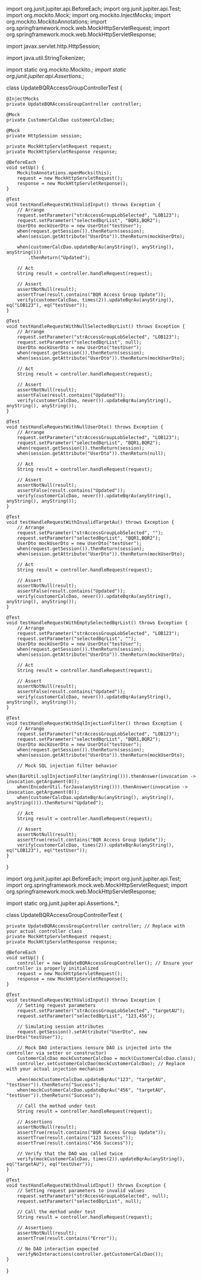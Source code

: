 
import org.junit.jupiter.api.BeforeEach;
import org.junit.jupiter.api.Test;
import org.mockito.Mock;
import org.mockito.InjectMocks;
import org.mockito.MockitoAnnotations;
import org.springframework.mock.web.MockHttpServletRequest;
import org.springframework.mock.web.MockHttpServletResponse;

import javax.servlet.http.HttpSession;

import java.util.StringTokenizer;

import static org.mockito.Mockito.*;
import static org.junit.jupiter.api.Assertions.*;

class UpdateBQRAccessGroupControllerTest {

    @InjectMocks
    private UpdateBQRAccessGroupController controller;

    @Mock
    private CustomerCalcDao customerCalcDao;

    @Mock
    private HttpSession session;

    private MockHttpServletRequest request;
    private MockHttpServletResponse response;

    @BeforeEach
    void setUp() {
        MockitoAnnotations.openMocks(this);
        request = new MockHttpServletRequest();
        response = new MockHttpServletResponse();
    }

    @Test
    void testHandleRequestWithValidInput() throws Exception {
        // Arrange
        request.setParameter("strAccessGroupLobSelected", "LOB123");
        request.setParameter("selectedBqrList", "BQR1,BQR2");
        UserDto mockUserDto = new UserDto("testUser");
        when(request.getSession()).thenReturn(session);
        when(session.getAttribute("UserDto")).thenReturn(mockUserDto);

        when(customerCalcDao.updateBqrAu(anyString(), anyString(), anyString()))
            .thenReturn("Updated");

        // Act
        String result = controller.handleRequest(request);

        // Assert
        assertNotNull(result);
        assertTrue(result.contains("BQR Access Group Update"));
        verify(customerCalcDao, times(2)).updateBqrAu(anyString(), eq("LOB123"), eq("testUser"));
    }

    @Test
    void testHandleRequestWithNullSelectedBqrList() throws Exception {
        // Arrange
        request.setParameter("strAccessGroupLobSelected", "LOB123");
        request.setParameter("selectedBqrList", null);
        UserDto mockUserDto = new UserDto("testUser");
        when(request.getSession()).thenReturn(session);
        when(session.getAttribute("UserDto")).thenReturn(mockUserDto);

        // Act
        String result = controller.handleRequest(request);

        // Assert
        assertNotNull(result);
        assertFalse(result.contains("Updated"));
        verify(customerCalcDao, never()).updateBqrAu(anyString(), anyString(), anyString());
    }

    @Test
    void testHandleRequestWithNullUserDto() throws Exception {
        // Arrange
        request.setParameter("strAccessGroupLobSelected", "LOB123");
        request.setParameter("selectedBqrList", "BQR1,BQR2");
        when(request.getSession()).thenReturn(session);
        when(session.getAttribute("UserDto")).thenReturn(null);

        // Act
        String result = controller.handleRequest(request);

        // Assert
        assertNotNull(result);
        assertFalse(result.contains("Updated"));
        verify(customerCalcDao, never()).updateBqrAu(anyString(), anyString(), anyString());
    }

    @Test
    void testHandleRequestWithInvalidTargetAu() throws Exception {
        // Arrange
        request.setParameter("strAccessGroupLobSelected", "");
        request.setParameter("selectedBqrList", "BQR1,BQR2");
        UserDto mockUserDto = new UserDto("testUser");
        when(request.getSession()).thenReturn(session);
        when(session.getAttribute("UserDto")).thenReturn(mockUserDto);

        // Act
        String result = controller.handleRequest(request);

        // Assert
        assertNotNull(result);
        assertFalse(result.contains("Updated"));
        verify(customerCalcDao, never()).updateBqrAu(anyString(), anyString(), anyString());
    }

    @Test
    void testHandleRequestWithEmptySelectedBqrList() throws Exception {
        // Arrange
        request.setParameter("strAccessGroupLobSelected", "LOB123");
        request.setParameter("selectedBqrList", "");
        UserDto mockUserDto = new UserDto("testUser");
        when(request.getSession()).thenReturn(session);
        when(session.getAttribute("UserDto")).thenReturn(mockUserDto);

        // Act
        String result = controller.handleRequest(request);

        // Assert
        assertNotNull(result);
        assertFalse(result.contains("Updated"));
        verify(customerCalcDao, never()).updateBqrAu(anyString(), anyString(), anyString());
    }

    @Test
    void testHandleRequestWithSqlInjectionFilter() throws Exception {
        // Arrange
        request.setParameter("strAccessGroupLobSelected", "LOB123");
        request.setParameter("selectedBqrList", "BQR1,BQR2");
        UserDto mockUserDto = new UserDto("testUser");
        when(request.getSession()).thenReturn(session);
        when(session.getAttribute("UserDto")).thenReturn(mockUserDto);

        // Mock SQL injection filter behavior
        when(BarUtil.sqlInjectionFilter(anyString())).thenAnswer(invocation -> invocation.getArgument(0));
        when(EncoderUtil.forJava(anyString())).thenAnswer(invocation -> invocation.getArgument(0));
        when(customerCalcDao.updateBqrAu(anyString(), anyString(), anyString())).thenReturn("Updated");

        // Act
        String result = controller.handleRequest(request);

        // Assert
        assertNotNull(result);
        assertTrue(result.contains("BQR Access Group Update"));
        verify(customerCalcDao, times(2)).updateBqrAu(anyString(), eq("LOB123"), eq("testUser"));
    }
}




import org.junit.jupiter.api.BeforeEach;
import org.junit.jupiter.api.Test;
import org.springframework.mock.web.MockHttpServletRequest;
import org.springframework.mock.web.MockHttpServletResponse;

import static org.junit.jupiter.api.Assertions.*;

class UpdateBQRAccessGroupControllerTest {

    private UpdateBQRAccessGroupController controller; // Replace with your actual controller class
    private MockHttpServletRequest request;
    private MockHttpServletResponse response;

    @BeforeEach
    void setUp() {
        controller = new UpdateBQRAccessGroupController(); // Ensure your controller is properly initialized
        request = new MockHttpServletRequest();
        response = new MockHttpServletResponse();
    }

    @Test
    void testHandleRequestWithValidInput() throws Exception {
        // Setting request parameters
        request.setParameter("strAccessGroupLobSelected", "targetAU");
        request.setParameter("selectedBqrList", "123,456");

        // Simulating session attributes
        request.getSession().setAttribute("UserDto", new UserDto("testUser"));

        // Mock DAO interactions (ensure DAO is injected into the controller via setter or constructor)
        CustomerCalcDao mockCustomerCalcDao = mock(CustomerCalcDao.class);
        controller.setCustomerCalcDao(mockCustomerCalcDao); // Replace with your actual injection mechanism

        when(mockCustomerCalcDao.updateBqrAu("123", "targetAU", "testUser")).thenReturn("Success");
        when(mockCustomerCalcDao.updateBqrAu("456", "targetAU", "testUser")).thenReturn("Success");

        // Call the method under test
        String result = controller.handleRequest(request);

        // Assertions
        assertNotNull(result);
        assertTrue(result.contains("BQR Access Group Update"));
        assertTrue(result.contains("123 Success"));
        assertTrue(result.contains("456 Success"));

        // Verify that the DAO was called twice
        verify(mockCustomerCalcDao, times(2)).updateBqrAu(anyString(), eq("targetAU"), eq("testUser"));
    }

    @Test
    void testHandleRequestWithInvalidInput() throws Exception {
        // Setting request parameters to invalid values
        request.setParameter("strAccessGroupLobSelected", null);
        request.setParameter("selectedBqrList", null);

        // Call the method under test
        String result = controller.handleRequest(request);

        // Assertions
        assertNotNull(result);
        assertTrue(result.contains("Error"));

        // No DAO interaction expected
        verifyNoInteractions(controller.getCustomerCalcDao());
    }
}